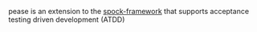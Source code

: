 pease is an extension to the [spock-framework](http://spockframework.org/)
that supports acceptance testing driven development (ATDD)
